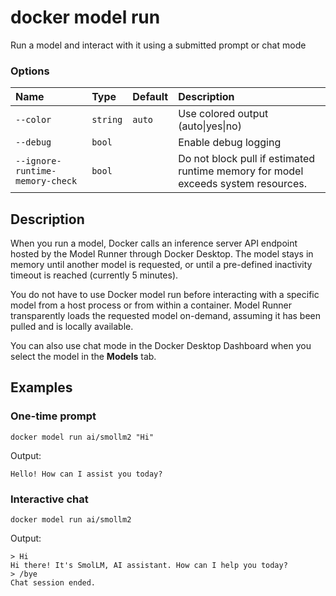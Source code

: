 # docker model run

<!---MARKER_GEN_START-->
Run a model and interact with it using a submitted prompt or chat mode

### Options

| Name                            | Type     | Default | Description                                                                       |
|:--------------------------------|:---------|:--------|:----------------------------------------------------------------------------------|
| `--color`                       | `string` | `auto`  | Use colored output (auto\|yes\|no)                                                |
| `--debug`                       | `bool`   |         | Enable debug logging                                                              |
| `--ignore-runtime-memory-check` | `bool`   |         | Do not block pull if estimated runtime memory for model exceeds system resources. |


<!---MARKER_GEN_END-->

## Description

When you run a model, Docker calls an inference server API endpoint hosted by the Model Runner through Docker Desktop. The model stays in memory until another model is requested, or until a pre-defined inactivity timeout is reached (currently 5 minutes).

You do not have to use Docker model run before interacting with a specific model from a host process or from within a container. Model Runner transparently loads the requested model on-demand, assuming it has been pulled and is locally available.

You can also use chat mode in the Docker Desktop Dashboard when you select the model in the **Models** tab.

## Examples

### One-time prompt

```console
docker model run ai/smollm2 "Hi"
```

Output:

```console
Hello! How can I assist you today?
```

### Interactive chat

```console
docker model run ai/smollm2
```

Output:

```console
> Hi
Hi there! It's SmolLM, AI assistant. How can I help you today?
> /bye
Chat session ended.
```
